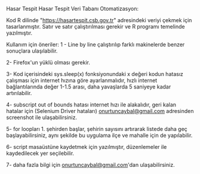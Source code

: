 

Hasar Tespit 
Hasar Tespit Veri Tabanı Otomatizasyon:

Kod R dilinde "https://hasartespit.csb.gov.tr" adresindeki veriyi çekmek için tasarlanmıştır. Satır ve satır çalıştırılması gerekir ve R programı temelinde yazılmıştır. 


Kullanım için öneriler:
1 - Line by line çalıştırılıp farklı makinelerde benzer sonuçlara ulaşılabilir. 

2- Firefox'un yüklü olması gerekir.

3- Kod içerisindeki sys.sleep(x) fonksiyonundaki x değeri kodun hatasız çalışması için internet hızına göre ayarlanmalıdır, hızlı internet bağlantılarında değer 1-1.5 arası, daha yavaşlarda 5 saniyeye kadar artırılabilir.

4- subscript out of bounds hatası internet hızı ile alakalıdır, geri kalan hatalar için (Selenium Driver hataları) onurtuncaybal@gmail.com adresinden screenshot ile ulaşabilirsiniz. 

5- for loopları 1. şehirden başlar, şehirin sayısını artırarak listede daha geç başlayabilirsiniz, aynı şekilde bu uygulama ilçe ve mahalle için de yapılabilir. 

6- script masaüstüne kaydetmek için yazılmıştır, düzenlemeler ile kaydedilecek yer seçilebilir.

7- daha fazla bilgi için onurtuncaybal@gmail.com'dan ulaşabilirsiniz. 
